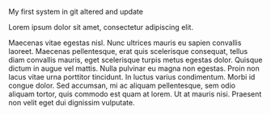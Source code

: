 My first system in git altered and update

Lorem ipsum dolor sit amet, consectetur adipiscing elit. 

Maecenas vitae egestas nisl. Nunc ultrices mauris eu sapien convallis laoreet. Maecenas pellentesque, erat quis scelerisque consequat, tellus diam convallis mauris, eget scelerisque turpis metus egestas dolor. Quisque dictum in augue vel mattis. Nulla pulvinar eu magna non egestas. Proin non lacus vitae urna porttitor tincidunt. In luctus varius condimentum. Morbi id congue dolor. Sed accumsan, mi ac aliquam pellentesque, sem odio aliquam tortor, quis commodo est quam at lorem. Ut at mauris nisi. Praesent non velit eget dui dignissim vulputate.
